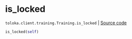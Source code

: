 # is_locked
`toloka.client.training.Training.is_locked` | [Source code](https://github.com/Toloka/toloka-kit/blob/v1.0.1/src/client/training.py#L117)

```python
is_locked(self)
```

